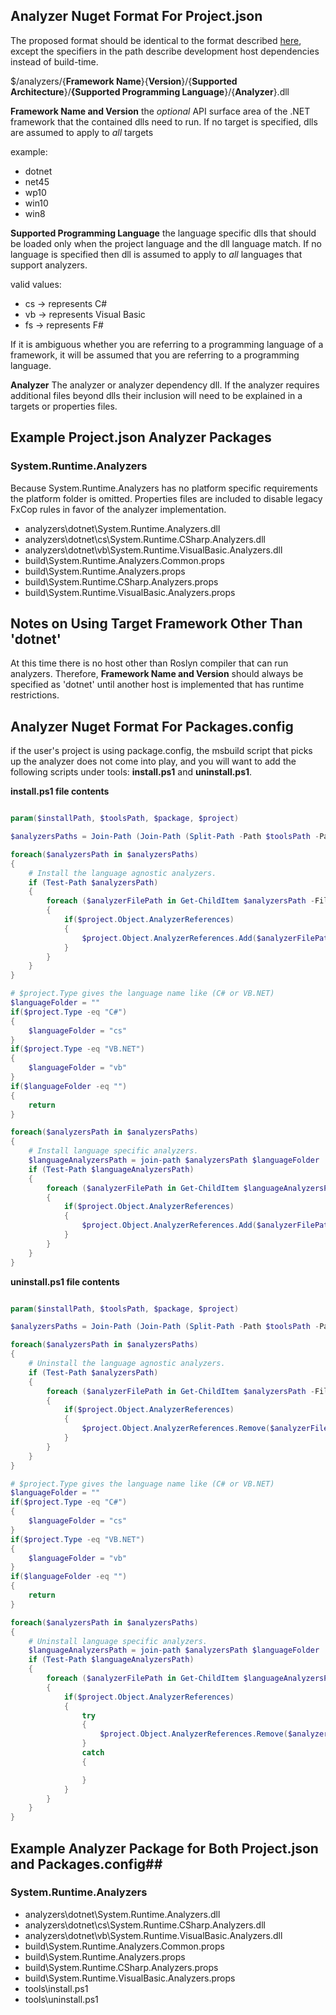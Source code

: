 ## Analyzer Nuget Format For Project.json ##
The proposed format should be identical to the format described [here](https://docs.nuget.org/Create/Enforced-Package-Conventions), except the specifiers in the path describe development host dependencies instead of build-time.

$/analyzers/{**Framework Name**}{**Version**}/{**Supported Architecture**}/**{Supported Programming Language**}/{**Analyzer**}.dll

**Framework Name and Version** the *optional* API surface area of the .NET framework that the contained dlls need to run. If no target is specified, dlls are assumed to apply to *all* targets

example:

- dotnet
- net45
- wp10
- win10
- win8

**Supported Programming Language** the language specific dlls that should be loaded only when the project language and the dll language match. If no language is specified then dll is assumed to apply to *all* languages that support analyzers.  

valid values:

- cs -> represents C#
- vb -> represents Visual Basic
- fs -> represents F#

If it is ambiguous whether you are referring to a programming language of a framework, it will be assumed that you are referring to a programming language.

**Analyzer** The analyzer or analyzer dependency dll.  If the analyzer requires additional files beyond dlls their inclusion will need to be explained in a targets or properties files.


## Example Project.json Analyzer Packages ##

### System.Runtime.Analyzers ###
Because System.Runtime.Analyzers has no platform specific requirements the platform folder is omitted. Properties files are included to disable legacy FxCop rules in favor of the analyzer implementation. 

- analyzers\dotnet\System.Runtime.Analyzers.dll 
- analyzers\dotnet\cs\System.Runtime.CSharp.Analyzers.dll 
- analyzers\dotnet\vb\System.Runtime.VisualBasic.Analyzers.dll
- build\System.Runtime.Analyzers.Common.props
- build\System.Runtime.Analyzers.props
- build\System.Runtime.CSharp.Analyzers.props
- build\System.Runtime.VisualBasic.Analyzers.props

## Notes on Using Target Framework Other Than 'dotnet' ##

At this time there is no host other than Roslyn compiler that can run analyzers.  Therefore, **Framework Name and Version** should always be specified as 'dotnet' until another host is implemented that has runtime restrictions.

## Analyzer Nuget Format For Packages.config ##
if the user's project is using package.config, the msbuild script that picks up the analyzer does not come into play, and you will want to add the following scripts under tools: **install.ps1** and **uninstall.ps1**.  

**install.ps1 file contents**
```PowerShell

param($installPath, $toolsPath, $package, $project)

$analyzersPaths = Join-Path (Join-Path (Split-Path -Path $toolsPath -Parent) "analyzers" ) * -Resolve

foreach($analyzersPath in $analyzersPaths)
{
    # Install the language agnostic analyzers.
    if (Test-Path $analyzersPath)
    {
        foreach ($analyzerFilePath in Get-ChildItem $analyzersPath -Filter *.dll)
        {
            if($project.Object.AnalyzerReferences)
            {
                $project.Object.AnalyzerReferences.Add($analyzerFilePath.FullName)
            }
        }
    }
}

# $project.Type gives the language name like (C# or VB.NET)
$languageFolder = ""
if($project.Type -eq "C#")
{
    $languageFolder = "cs"
}
if($project.Type -eq "VB.NET")
{
    $languageFolder = "vb"
}
if($languageFolder -eq "")
{
    return
}

foreach($analyzersPath in $analyzersPaths)
{
    # Install language specific analyzers.
    $languageAnalyzersPath = join-path $analyzersPath $languageFolder
    if (Test-Path $languageAnalyzersPath)
    {
        foreach ($analyzerFilePath in Get-ChildItem $languageAnalyzersPath -Filter *.dll)
        {
            if($project.Object.AnalyzerReferences)
            {
                $project.Object.AnalyzerReferences.Add($analyzerFilePath.FullName)
            }
        }
    }
}
```

**uninstall.ps1 file contents**
```PowerShell

param($installPath, $toolsPath, $package, $project)

$analyzersPaths = Join-Path (Join-Path (Split-Path -Path $toolsPath -Parent) "analyzers" ) * -Resolve

foreach($analyzersPath in $analyzersPaths)
{
    # Uninstall the language agnostic analyzers.
    if (Test-Path $analyzersPath)
    {
        foreach ($analyzerFilePath in Get-ChildItem $analyzersPath -Filter *.dll)
        {
            if($project.Object.AnalyzerReferences)
            {
                $project.Object.AnalyzerReferences.Remove($analyzerFilePath.FullName)
            }
        }
    }
}

# $project.Type gives the language name like (C# or VB.NET)
$languageFolder = ""
if($project.Type -eq "C#")
{
    $languageFolder = "cs"
}
if($project.Type -eq "VB.NET")
{
    $languageFolder = "vb"
}
if($languageFolder -eq "")
{
    return
}

foreach($analyzersPath in $analyzersPaths)
{
    # Uninstall language specific analyzers.
    $languageAnalyzersPath = join-path $analyzersPath $languageFolder
    if (Test-Path $languageAnalyzersPath)
    {
        foreach ($analyzerFilePath in Get-ChildItem $languageAnalyzersPath -Filter *.dll)
        {
            if($project.Object.AnalyzerReferences)
            {
                try
                {
                    $project.Object.AnalyzerReferences.Remove($analyzerFilePath.FullName)
                }
                catch
                {

                }
            }
        }
    }
}
```

## Example Analyzer Package for Both Project.json and Packages.config##
### System.Runtime.Analyzers ###
- analyzers\dotnet\System.Runtime.Analyzers.dll 
- analyzers\dotnet\cs\System.Runtime.CSharp.Analyzers.dll 
- analyzers\dotnet\vb\System.Runtime.VisualBasic.Analyzers.dll
- build\System.Runtime.Analyzers.Common.props
- build\System.Runtime.Analyzers.props
- build\System.Runtime.CSharp.Analyzers.props
- build\System.Runtime.VisualBasic.Analyzers.props
- tools\install.ps1
- tools\uninstall.ps1